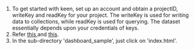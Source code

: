 1. To get started with keen, set up an account and obtain a projectID, writeKey and readKey for your project. The writeKey is used for writing data to collections, while readKey is used for querying. The dataset essentially depends upon your credentials of keys. <br/>
2. Refer <a href = "https://github.com/keen/keen-js">this </a>and <a href = "https://github.com/keen/keen-js/blob/master/docs/visualization.md">this</a>.<br/>
2. In the sub-directory 'dashboard_sample', just click on 'index.html'.
